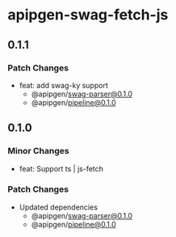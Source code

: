# apipgen-swag-fetch-js

## 0.1.1

### Patch Changes

- feat: add swag-ky support
  - @apipgen/swag-parser@0.1.0
  - @apipgen/pipeline@0.1.0

## 0.1.0

### Minor Changes

- feat: Support ts | js-fetch

### Patch Changes

- Updated dependencies
  - @apipgen/swag-parser@0.1.0
  - @apipgen/pipeline@0.1.0

